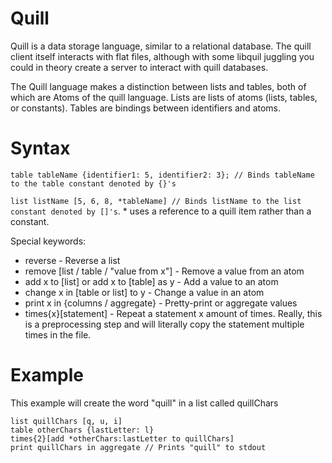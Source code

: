 # Quill
Quill is a data storage language, similar to a relational database. The quill client itself interacts with flat files, although with some libquil juggling you could in theory create a server to interact with quill databases.

The Quill language makes a distinction between lists and tables, both of which are Atoms of the quill language. Lists are lists of atoms (lists, tables, or constants). Tables are bindings between identifiers and atoms.

# Syntax
`table tableName {identifier1: 5, identifier2: 3}; // Binds tableName to the table constant denoted by {}'s`

`list listName [5, 6, 8, *tableName] // Binds listName to the list constant denoted by []'s`. * uses a reference to a quill item rather than a constant.

Special keywords:
* reverse - Reverse a list
* remove [list / table / "value from x"] - Remove a value from an atom
* add x to [list] or add x to [table] as y - Add a value to an atom
* change x in [table or list] to y - Change a value in an atom
* print x in {columns / aggregate} - Pretty-print or aggregate values
* times{x}[statement] - Repeat a statement x amount of times. Really, this is a preprocessing step and will literally copy the statement multiple times in the file.

# Example
This example will create the word "quill" in a list called quillChars

    list quillChars [q, u, i]
	table otherChars {lastLetter: l}
	times{2}[add *otherChars:lastLetter to quillChars]
	print quillChars in aggregate // Prints "quill" to stdout

